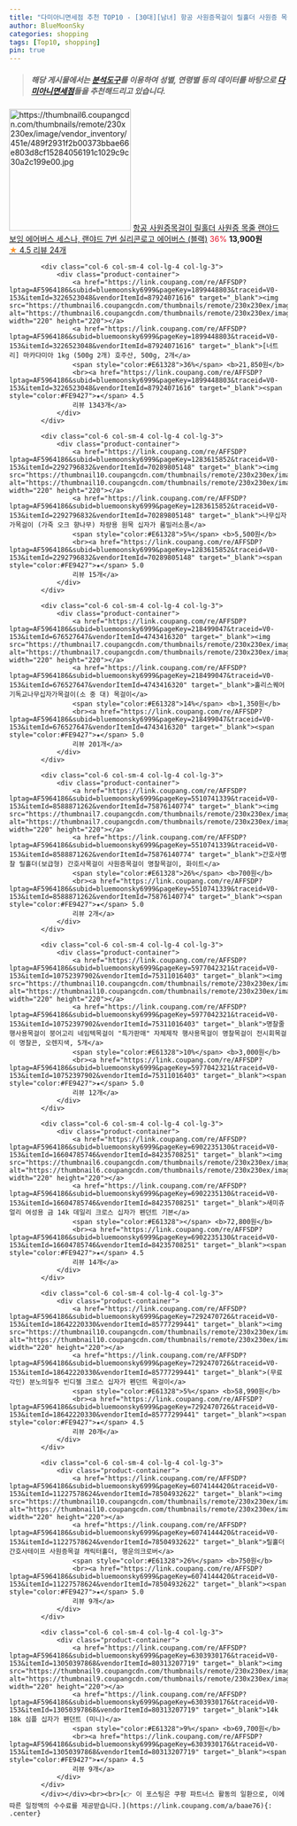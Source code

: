 ```yaml
---
title: "다미아니면세점 추천 TOP10 - [30대][남녀] 항공 사원증목걸이 릴홀더 사원증 목줄 랜야드 보잉 에어버스 세스나, 랜야드 7번 실리콘로고 에어버스 (블랙)"
author: BlueMoonSky
categories: shopping
tags: [Top10, shopping]
pin: true
---
```


> ##### 해당 게시물에서는 [**분석도구**](https://itemscout.io/)를 이용하여 **성별**, **연령별** 등의 데이터를 바탕으로 [**다미아니면세점**](https://link.coupang.com/a/baae76)들을 추천해드리고 있습니다.
<div class="container"><div class="row">
            <div class="col-6 col-sm-4 col-lg-4 col-lg-3">
                <div class="product-container">
                    <a href="https://link.coupang.com/re/AFFSDP?lptag=AF5964186&subid=bluemoonsky6999&pageKey=7584222247&traceid=V0-153&itemId=20026914041&vendorItemId=80441556693" target="_blank"><img src="https://thumbnail6.coupangcdn.com/thumbnails/remote/230x230ex/image/vendor_inventory/451e/489f2931f2b00373bbae66e803d8cf15284056191c1029c9c30a2c199e00.jpg" alt="https://thumbnail6.coupangcdn.com/thumbnails/remote/230x230ex/image/vendor_inventory/451e/489f2931f2b00373bbae66e803d8cf15284056191c1029c9c30a2c199e00.jpg" width="220" height="220"></a>
                    <a href="https://link.coupang.com/re/AFFSDP?lptag=AF5964186&subid=bluemoonsky6999&pageKey=7584222247&traceid=V0-153&itemId=20026914041&vendorItemId=80441556693" target="_blank">항공 사원증목걸이 릴홀더 사원증 목줄 랜야드 보잉 에어버스 세스나, 랜야드 7번 실리콘로고 에어버스 (블랙)</a>
                    <span style="color:#E61328">36%</span> <b>13,900원</b>
                    <br><a href="https://link.coupang.com/re/AFFSDP?lptag=AF5964186&subid=bluemoonsky6999&pageKey=7584222247&traceid=V0-153&itemId=20026914041&vendorItemId=80441556693" target="_blank"><span style="color:#FE9427">★</span> 4.5
                    리뷰 24개</a>
                </div>
            </div>
            
            <div class="col-6 col-sm-4 col-lg-4 col-lg-3">
                <div class="product-container">
                    <a href="https://link.coupang.com/re/AFFSDP?lptag=AF5964186&subid=bluemoonsky6999&pageKey=1899448803&traceid=V0-153&itemId=3226523048&vendorItemId=87924071616" target="_blank"><img src="https://thumbnail6.coupangcdn.com/thumbnails/remote/230x230ex/image/vendor_inventory/a5ff/cbf0e1774e24f4978e9944ecd21c35351d109f3c54b2556a2d9f55c2ae01.jpg" alt="https://thumbnail6.coupangcdn.com/thumbnails/remote/230x230ex/image/vendor_inventory/a5ff/cbf0e1774e24f4978e9944ecd21c35351d109f3c54b2556a2d9f55c2ae01.jpg" width="220" height="220"></a>
                    <a href="https://link.coupang.com/re/AFFSDP?lptag=AF5964186&subid=bluemoonsky6999&pageKey=1899448803&traceid=V0-153&itemId=3226523048&vendorItemId=87924071616" target="_blank">[너트리] 마카다미아 1kg (500g 2개) 호주산, 500g, 2개</a>
                    <span style="color:#E61328">36%</span> <b>21,850원</b>
                    <br><a href="https://link.coupang.com/re/AFFSDP?lptag=AF5964186&subid=bluemoonsky6999&pageKey=1899448803&traceid=V0-153&itemId=3226523048&vendorItemId=87924071616" target="_blank"><span style="color:#FE9427">★</span> 4.5
                    리뷰 1343개</a>
                </div>
            </div>
            
            <div class="col-6 col-sm-4 col-lg-4 col-lg-3">
                <div class="product-container">
                    <a href="https://link.coupang.com/re/AFFSDP?lptag=AF5964186&subid=bluemoonsky6999&pageKey=1283615852&traceid=V0-153&itemId=2292796832&vendorItemId=70289805148" target="_blank"><img src="https://thumbnail10.coupangcdn.com/thumbnails/remote/230x230ex/image/vendor_inventory/ce5a/691e1257e5d01715efee8fc81a5cc399822dade1c5e18fae0e8f10b39450.JPG" alt="https://thumbnail10.coupangcdn.com/thumbnails/remote/230x230ex/image/vendor_inventory/ce5a/691e1257e5d01715efee8fc81a5cc399822dade1c5e18fae0e8f10b39450.JPG" width="220" height="220"></a>
                    <a href="https://link.coupang.com/re/AFFSDP?lptag=AF5964186&subid=bluemoonsky6999&pageKey=1283615852&traceid=V0-153&itemId=2292796832&vendorItemId=70289805148" target="_blank">나무십자가목걸이 (가죽 오크 향나무) 차량용 원목 십자가 룸밀러소품</a>
                    <span style="color:#E61328">5%</span> <b>5,500원</b>
                    <br><a href="https://link.coupang.com/re/AFFSDP?lptag=AF5964186&subid=bluemoonsky6999&pageKey=1283615852&traceid=V0-153&itemId=2292796832&vendorItemId=70289805148" target="_blank"><span style="color:#FE9427">★</span> 5.0
                    리뷰 15개</a>
                </div>
            </div>
            
            <div class="col-6 col-sm-4 col-lg-4 col-lg-3">
                <div class="product-container">
                    <a href="https://link.coupang.com/re/AFFSDP?lptag=AF5964186&subid=bluemoonsky6999&pageKey=218499047&traceid=V0-153&itemId=676527647&vendorItemId=4743416320" target="_blank"><img src="https://thumbnail7.coupangcdn.com/thumbnails/remote/230x230ex/image/vendor_inventory/18ea/d733abc56993d5bb0fa38e5f315fd7e13e48cf35a1f7b50726d663ff22ed.jpg" alt="https://thumbnail7.coupangcdn.com/thumbnails/remote/230x230ex/image/vendor_inventory/18ea/d733abc56993d5bb0fa38e5f315fd7e13e48cf35a1f7b50726d663ff22ed.jpg" width="220" height="220"></a>
                    <a href="https://link.coupang.com/re/AFFSDP?lptag=AF5964186&subid=bluemoonsky6999&pageKey=218499047&traceid=V0-153&itemId=676527647&vendorItemId=4743416320" target="_blank">홀리스퀘어 기독교나무십자가목걸이(소 중 대) 목걸이</a>
                    <span style="color:#E61328">14%</span> <b>1,350원</b>
                    <br><a href="https://link.coupang.com/re/AFFSDP?lptag=AF5964186&subid=bluemoonsky6999&pageKey=218499047&traceid=V0-153&itemId=676527647&vendorItemId=4743416320" target="_blank"><span style="color:#FE9427">★</span> 5.0
                    리뷰 201개</a>
                </div>
            </div>
            
            <div class="col-6 col-sm-4 col-lg-4 col-lg-3">
                <div class="product-container">
                    <a href="https://link.coupang.com/re/AFFSDP?lptag=AF5964186&subid=bluemoonsky6999&pageKey=5510741339&traceid=V0-153&itemId=8588871262&vendorItemId=75876140774" target="_blank"><img src="https://thumbnail7.coupangcdn.com/thumbnails/remote/230x230ex/image/vendor_inventory/716a/42271124f6d2091c20b1b8425af984d848994142a4343a364f66497afacf.jpg" alt="https://thumbnail7.coupangcdn.com/thumbnails/remote/230x230ex/image/vendor_inventory/716a/42271124f6d2091c20b1b8425af984d848994142a4343a364f66497afacf.jpg" width="220" height="220"></a>
                    <a href="https://link.coupang.com/re/AFFSDP?lptag=AF5964186&subid=bluemoonsky6999&pageKey=5510741339&traceid=V0-153&itemId=8588871262&vendorItemId=75876140774" target="_blank">간호사명찰 릴홀더(보급형) 간호사목걸이 사원증목걸이 명찰목걸이, 화이트</a>
                    <span style="color:#E61328">26%</span> <b>700원</b>
                    <br><a href="https://link.coupang.com/re/AFFSDP?lptag=AF5964186&subid=bluemoonsky6999&pageKey=5510741339&traceid=V0-153&itemId=8588871262&vendorItemId=75876140774" target="_blank"><span style="color:#FE9427">★</span> 5.0
                    리뷰 2개</a>
                </div>
            </div>
            
            <div class="col-6 col-sm-4 col-lg-4 col-lg-3">
                <div class="product-container">
                    <a href="https://link.coupang.com/re/AFFSDP?lptag=AF5964186&subid=bluemoonsky6999&pageKey=5977042321&traceid=V0-153&itemId=10752397902&vendorItemId=75311016403" target="_blank"><img src="https://thumbnail10.coupangcdn.com/thumbnails/remote/230x230ex/image/vendor_inventory/c976/6b12ce78c4bffca65568e47a3e5ef1394edd55ec9007368e24c2abbb7df5.JPG" alt="https://thumbnail10.coupangcdn.com/thumbnails/remote/230x230ex/image/vendor_inventory/c976/6b12ce78c4bffca65568e47a3e5ef1394edd55ec9007368e24c2abbb7df5.JPG" width="220" height="220"></a>
                    <a href="https://link.coupang.com/re/AFFSDP?lptag=AF5964186&subid=bluemoonsky6999&pageKey=5977042321&traceid=V0-153&itemId=10752397902&vendorItemId=75311016403" target="_blank">명찰줄 행사용목걸이 붕어고리 네임텍목걸이 "특가판매" 자체제작 행사용목걸이 명찰목걸이 전시회목걸이 명찰끈, 오렌지색, 5개</a>
                    <span style="color:#E61328">10%</span> <b>3,000원</b>
                    <br><a href="https://link.coupang.com/re/AFFSDP?lptag=AF5964186&subid=bluemoonsky6999&pageKey=5977042321&traceid=V0-153&itemId=10752397902&vendorItemId=75311016403" target="_blank"><span style="color:#FE9427">★</span> 5.0
                    리뷰 12개</a>
                </div>
            </div>
            
            <div class="col-6 col-sm-4 col-lg-4 col-lg-3">
                <div class="product-container">
                    <a href="https://link.coupang.com/re/AFFSDP?lptag=AF5964186&subid=bluemoonsky6999&pageKey=6902235130&traceid=V0-153&itemId=16604785746&vendorItemId=84235708251" target="_blank"><img src="https://thumbnail6.coupangcdn.com/thumbnails/remote/230x230ex/image/vendor_inventory/38e4/5edb02a6ac0636983e0b3ab5b88f7c211c919a5574a7eed23256eb36b1e0.jpg" alt="https://thumbnail6.coupangcdn.com/thumbnails/remote/230x230ex/image/vendor_inventory/38e4/5edb02a6ac0636983e0b3ab5b88f7c211c919a5574a7eed23256eb36b1e0.jpg" width="220" height="220"></a>
                    <a href="https://link.coupang.com/re/AFFSDP?lptag=AF5964186&subid=bluemoonsky6999&pageKey=6902235130&traceid=V0-153&itemId=16604785746&vendorItemId=84235708251" target="_blank">새미쥬얼리 여성용 금 14k 데일리 크로스 십자가 펜던트 기본</a>
                    <span style="color:#E61328"></span> <b>72,800원</b>
                    <br><a href="https://link.coupang.com/re/AFFSDP?lptag=AF5964186&subid=bluemoonsky6999&pageKey=6902235130&traceid=V0-153&itemId=16604785746&vendorItemId=84235708251" target="_blank"><span style="color:#FE9427">★</span> 4.5
                    리뷰 14개</a>
                </div>
            </div>
            
            <div class="col-6 col-sm-4 col-lg-4 col-lg-3">
                <div class="product-container">
                    <a href="https://link.coupang.com/re/AFFSDP?lptag=AF5964186&subid=bluemoonsky6999&pageKey=7292470726&traceid=V0-153&itemId=18642220330&vendorItemId=85777299441" target="_blank"><img src="https://thumbnail10.coupangcdn.com/thumbnails/remote/230x230ex/image/vendor_inventory/32da/f4a663212f84378908e2f76feb0151917403b224bc9c17f819671fe615c4.jpg" alt="https://thumbnail10.coupangcdn.com/thumbnails/remote/230x230ex/image/vendor_inventory/32da/f4a663212f84378908e2f76feb0151917403b224bc9c17f819671fe615c4.jpg" width="220" height="220"></a>
                    <a href="https://link.coupang.com/re/AFFSDP?lptag=AF5964186&subid=bluemoonsky6999&pageKey=7292470726&traceid=V0-153&itemId=18642220330&vendorItemId=85777299441" target="_blank">(무료각인) 분노의질주 빈디젤 크로스 십자가 펜던트 목걸이</a>
                    <span style="color:#E61328">5%</span> <b>58,990원</b>
                    <br><a href="https://link.coupang.com/re/AFFSDP?lptag=AF5964186&subid=bluemoonsky6999&pageKey=7292470726&traceid=V0-153&itemId=18642220330&vendorItemId=85777299441" target="_blank"><span style="color:#FE9427">★</span> 4.5
                    리뷰 20개</a>
                </div>
            </div>
            
            <div class="col-6 col-sm-4 col-lg-4 col-lg-3">
                <div class="product-container">
                    <a href="https://link.coupang.com/re/AFFSDP?lptag=AF5964186&subid=bluemoonsky6999&pageKey=6074144420&traceid=V0-153&itemId=11227578624&vendorItemId=78504932622" target="_blank"><img src="https://thumbnail10.coupangcdn.com/thumbnails/remote/230x230ex/image/vendor_inventory/62f0/f475023ee7c6a2229560317aab411e55b5e084e5b7079cf53b45c4b80e55.jpg" alt="https://thumbnail10.coupangcdn.com/thumbnails/remote/230x230ex/image/vendor_inventory/62f0/f475023ee7c6a2229560317aab411e55b5e084e5b7079cf53b45c4b80e55.jpg" width="220" height="220"></a>
                    <a href="https://link.coupang.com/re/AFFSDP?lptag=AF5964186&subid=bluemoonsky6999&pageKey=6074144420&traceid=V0-153&itemId=11227578624&vendorItemId=78504932622" target="_blank">릴홀더 간호사테이프 사원증목걸 캐릭터홀더, 행운의크로버</a>
                    <span style="color:#E61328">26%</span> <b>750원</b>
                    <br><a href="https://link.coupang.com/re/AFFSDP?lptag=AF5964186&subid=bluemoonsky6999&pageKey=6074144420&traceid=V0-153&itemId=11227578624&vendorItemId=78504932622" target="_blank"><span style="color:#FE9427">★</span> 5.0
                    리뷰 9개</a>
                </div>
            </div>
            
            <div class="col-6 col-sm-4 col-lg-4 col-lg-3">
                <div class="product-container">
                    <a href="https://link.coupang.com/re/AFFSDP?lptag=AF5964186&subid=bluemoonsky6999&pageKey=6303930176&traceid=V0-153&itemId=13050397868&vendorItemId=80313207719" target="_blank"><img src="https://thumbnail9.coupangcdn.com/thumbnails/remote/230x230ex/image/vendor_inventory/bc64/61ded899c6c13f956f395f57480586ba46f6835523d3fa8e06d89b1a9a65.jpg" alt="https://thumbnail9.coupangcdn.com/thumbnails/remote/230x230ex/image/vendor_inventory/bc64/61ded899c6c13f956f395f57480586ba46f6835523d3fa8e06d89b1a9a65.jpg" width="220" height="220"></a>
                    <a href="https://link.coupang.com/re/AFFSDP?lptag=AF5964186&subid=bluemoonsky6999&pageKey=6303930176&traceid=V0-153&itemId=13050397868&vendorItemId=80313207719" target="_blank">14k 18k 심플 십자가 펜던트 (미니)</a>
                    <span style="color:#E61328">9%</span> <b>69,700원</b>
                    <br><a href="https://link.coupang.com/re/AFFSDP?lptag=AF5964186&subid=bluemoonsky6999&pageKey=6303930176&traceid=V0-153&itemId=13050397868&vendorItemId=80313207719" target="_blank"><span style="color:#FE9427">★</span> 4.5
                    리뷰 9개</a>
                </div>
            </div>
            </div></div><br><br>[👉 이 포스팅은 쿠팡 파트너스 활동의 일환으로, 이에 따른 일정액의 수수료를 제공받습니다.](https://link.coupang.com/a/baae76){: .center}